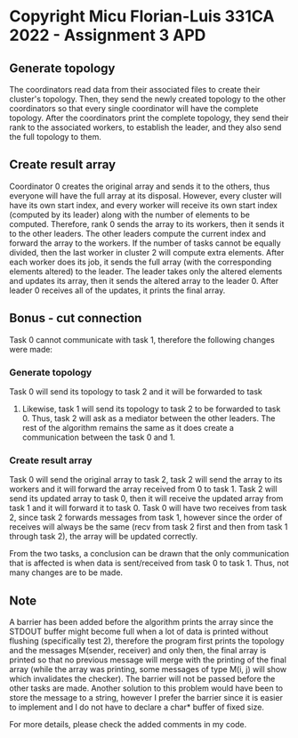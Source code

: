 # Copyright Micu Florian-Luis 331CA 2022 - Assignment 3 APD

## Generate topology
The coordinators read data from their associated files to create their 
cluster's topology. Then, they send the newly created topology to the
other coordinators so that every single coordinator will have the 
complete topology. After the coordinators print the complete topology,
they send their rank to the associated workers, to establish the leader,
and they also send the full topology to them.

## Create result array
Coordinator 0 creates the original array and sends it to the others,
thus everyone will have the full array at its disposal. However,
every cluster will have its own start index, and every worker will
receive its own start index (computed by its leader) along with the
number of elements to be computed. Therefore, rank 0 sends the array
to its workers, then it sends it to the other leaders. The other
leaders compute the current index and forward the array to the workers.
If the number of tasks cannot be equally divided, then the last worker
in cluster 2 will compute extra elements. After each worker does its
job, it sends the full array (with the corresponding elements altered)
to the leader. The leader takes only the altered elements and updates
its array, then it sends the altered array to the leader 0. After
leader 0 receives all of the updates, it prints the final array.

## Bonus - cut connection
Task 0 cannot communicate with task 1, therefore the following changes
were made:

### Generate topology
Task 0 will send its topology to task 2 and it will be forwarded to task
1. Likewise, task 1 will send its topology to task 2 to be forwarded to
task 0. Thus, task 2 will ask as a mediator between the other leaders.
The rest of the algorithm remains the same as it does create a communication
between the task 0 and 1.

### Create result array
Task 0 will send the original array to task 2, task 2 will send the array
to its workers and it will forward the array received from 0 to task 1.
Task 2 will send its updated array to task 0, then it will receive the
updated array from task 1 and it will forward it to task 0. Task 0 will
have two receives from task 2, since task 2 forwards messages from task 1,
however since the order of receives will always be the same (recv from task 2
first and then from task 1 through task 2), the array will be updated 
correctly.

From the two tasks, a conclusion can be drawn that the only communication
that is affected is when data is sent/received from task 0 to task 1. Thus,
not many changes are to be made.

## Note
A barrier has been added before the algorithm prints the array since the 
STDOUT buffer might become full when a lot of data is printed without flushing
(specifically test 2), therefore the program first prints the topology and
the messages M(sender, receiver) and only then, the final array is printed so
that no previous message will merge with the printing of the final array (while
the array was printing, some messages of type M(i, j) will show which 
invalidates the checker). The barrier will not be passed before the other tasks
are made. Another solution to this problem would have been to store the message
to a string, however I prefer the barrier since it is easier to implement and I
do not have to declare a char* buffer of fixed size.

For more details, please check the added comments in my code.
